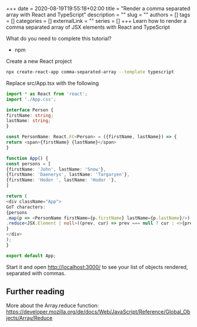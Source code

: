 +++
date = 2020-08-19T19:55:18+02:00
title = "Render a comma separated array with React and TypeScript"
description = ""
slug = ""
authors = []
tags = []
categories = []
externalLink = ""
series = []
+++
Learn how to render a comma separated array of JSX elements with React and TypeScript

What do you need to complete this tutorial?
* npm

Create a new React project

```bash
npx create-react-app comma-separated-array --template typescript
```

Replace src/App.tsx with the following

```typescript jsx
import * as React from 'react';
import './App.css';

interface Person {
firstName: string;
lastName: string;
}

const PersonName: React.FC<Person> = ({firstName, lastName}) => {
return <span>{firstName} {lastName}</span>
}

function App() {
const persons = [
{firstName: 'John', lastName: 'Snow'},
{firstName: 'Daenerys', lastName: 'Targaryen'},
{firstName: 'Hodor ', lastName: 'Hodor '},
]

return (
<div className="App">
GoT characters:
{persons
.map(p => <PersonName firstName={p.firstName} lastName={p.lastName}/>)
.reduce<JSX.Element | null>((prev, cur) => prev === null ? cur : <>{prev}, {cur}</>, null)
}
</div>
);
}

export default App;
```


Start it and open <http://localhost:3000/> to see your list of objects rendered, separated with commas.

## Further reading

More about the Array.reduce function: <a href="https://developer.mozilla.org/de/docs/Web/JavaScript/Reference/Global_Objects/Array/Reduce">https://developer.mozilla.org/de/docs/Web/JavaScript/Reference/Global_Objects/Array/Reduce</a>